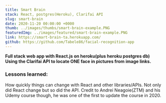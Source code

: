 ```yaml
---
title: Smart Brain
stack: React, postgres(Heroku), Clarifai API 
slug: smart-brain
date: 2020-11-20 00:00:00 +0000
thumb: ../images/thumbs/smart-brain-example.PNG
featuredImg: ../images/featured/smart-brain-example.PNG
link: https://smart-brain-ta.herokuapp.com/
github: https://github.com/Tabele86/facial-recognition-app
---
```

**Full stack web app with React.js on heroku(plus heroku postgres db) Using the Clarifai API to locate ONE face in pictures from image links.**

### Lessons learned:
How quickly things can change with React and other libraries/APIs.  Not only did React change but so did the API. Credit to Andrei Neagoie(ZTM) and his Udemy course though, he was one of the first to update the course in 2020.
